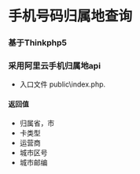 # 手机号码归属地查询
### 基于Thinkphp5
### 采用阿里云手机归属地api
* 入口文件 public\index.php.
#### 返回值
- 归属省，市
- 卡类型
- 运营商
- 城市区号
- 城市邮编
